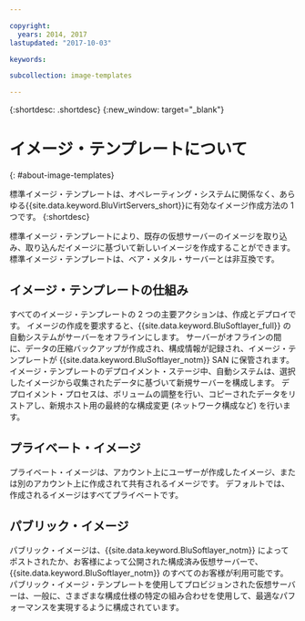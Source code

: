 ```yaml
---

copyright:
  years: 2014, 2017
lastupdated: "2017-10-03"

keywords:

subcollection: image-templates

---
```


{:shortdesc: .shortdesc}
{:new_window: target="_blank"}

# イメージ・テンプレートについて
{: #about-image-templates}

標準イメージ・テンプレートは、オペレーティング・システムに関係なく、あらゆる{{site.data.keyword.BluVirtServers_short}}に有効なイメージ作成方法の 1 つです。
{:shortdesc}

標準イメージ・テンプレートにより、既存の仮想サーバーのイメージを取り込み、取り込んだイメージに基づいて新しいイメージを作成することができます。 標準イメージ・テンプレートは、ベア・メタル・サーバーとは非互換です。

## イメージ・テンプレートの仕組み
すべてのイメージ・テンプレートの 2 つの主要アクションは、作成とデプロイです。 イメージの作成を要求すると、{{site.data.keyword.BluSoftlayer_full}} の自動システムがサーバーをオフラインにします。 サーバーがオフラインの間に、データの圧縮バックアップが作成され、構成情報が記録され、イメージ・テンプレートが {{site.data.keyword.BluSoftlayer_notm}} SAN に保管されます。 イメージ・テンプレートのデプロイメント・ステージ中、自動システムは、選択したイメージから収集されたデータに基づいて新規サーバーを構成します。 デプロイメント・プロセスは、ボリュームの調整を行い、コピーされたデータをリストアし、新規ホスト用の最終的な構成変更 (ネットワーク構成など) を行います。

## プライベート・イメージ

プライベート・イメージは、アカウント上にユーザーが作成したイメージ、または別のアカウント上に作成されて共有されるイメージです。 デフォルトでは、作成されるイメージはすべてプライベートです。

## パブリック・イメージ

パブリック・イメージは、{{site.data.keyword.BluSoftlayer_notm}} によってポストされたか、お客様によって公開された構成済み仮想サーバーで、{{site.data.keyword.BluSoftlayer_notm}} のすべてのお客様が利用可能です。 パブリック・イメージ・テンプレートを使用してプロビジョンされた仮想サーバーは、一般に、さまざまな構成仕様の特定の組み合わせを使用して、最適なパフォーマンスを実現するように構成されています。
